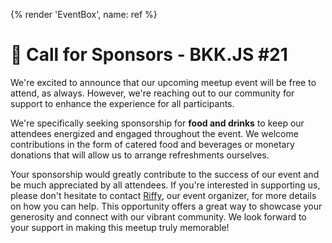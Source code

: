 {% render 'EventBox', name: ref %}

# 💸 Call for Sponsors - BKK.JS #21

We're excited to announce that our upcoming meetup event will be free to attend, as always. However, we're reaching out to our community for support to enhance the experience for all participants.

We're specifically seeking sponsorship for **food and drinks** to keep our attendees energized and engaged throughout the event. We welcome contributions in the form of catered food and beverages or monetary donations that will allow us to arrange refreshments ourselves.

Your sponsorship would greatly contribute to the success of our event and be much appreciated by all attendees. If you're interested in supporting us, please don't hesitate to contact [Riffy](https://www.facebook.com/rayriffy), our event organizer, for more details on how you can help.
This opportunity offers a great way to showcase your generosity and connect with our vibrant community. We look forward to your support in making this meetup truly memorable!